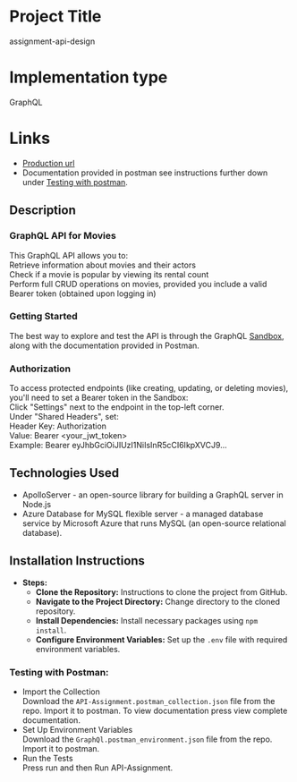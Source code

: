 # Project Title
assignment-api-design

# Implementation type
GraphQL

# Links 
- [Production url](https://cscloud6-21.lnu.se/Graphql/)
- Documentation provided in postman see instructions further down under [Testing with postman](#testing-with-postman).

## Description
### GraphQL API for Movies
This GraphQL API allows you to:  
Retrieve information about movies and their actors  
Check if a movie is popular by viewing its rental count  
Perform full CRUD operations on movies, provided you include a valid Bearer token (obtained upon logging in)  

### Getting Started
The best way to explore and test the API is through the GraphQL [Sandbox](https://cscloud6-21.lnu.se/Graphql/), along with the documentation provided in Postman.  

### Authorization
To access protected endpoints (like creating, updating, or deleting movies), you'll need to set a Bearer token in the Sandbox:  
Click "Settings" next to the endpoint in the top-left corner.  
Under "Shared Headers", set:  
Header Key: Authorization  
Value: Bearer <your_jwt_token>  
Example: Bearer eyJhbGciOiJIUzI1NiIsInR5cCI6IkpXVCJ9...

## Technologies Used
- ApolloServer - an open-source library for building a GraphQL server in Node.js
- Azure Database for MySQL flexible server - a managed database service by Microsoft Azure that runs MySQL (an open-source relational database).

## Installation Instructions
   - **Steps:**
     - **Clone the Repository:** Instructions to clone the project from GitHub.
     - **Navigate to the Project Directory:** Change directory to the cloned repository.
     - **Install Dependencies:** Install necessary packages using `npm install`.
     - **Configure Environment Variables:** Set up the `.env` file with required environment variables.
### Testing with Postman:
- Import the Collection  
Download the `API-Assignment.postman_collection.json` file from the repo. Import it to postman. To view documentation press view complete documentation.
- Set Up Environment Variables  
Download the `GraphQl.postman_environment.json` file from the repo. Import it to postman.
- Run the Tests  
Press run and then Run API-Assignment.
